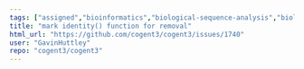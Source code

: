 ```yaml
---
tags: ["assigned","bioinformatics","biological-sequence-analysis","biology","biopython","data-science","evolution","genomics","help-wanted","markov-chain","maximum-likelihood","molecular-evolution","non-stationary","parallel","phylogenetic-trees","phylogenetics","pycogent","python","sequence-alignment","signal-processing","statistics"]
title: "mark identity() function for removal"
html_url: "https://github.com/cogent3/cogent3/issues/1740"
user: "GavinHuttley"
repo: "cogent3/cogent3"
---
```



